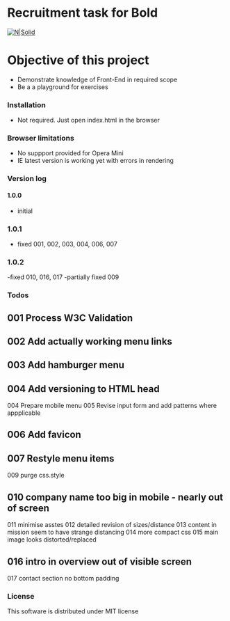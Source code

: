 # Recruitment task for Bold

[![N|Solid](https://cldup.com/dTxpPi9lDf.thumb.png)](https://nodesource.com/products/nsolid)


# Objective of this project

  - Demonstrate knowledge of Front-End in required scope
  - Be a a playground for exercises
  

### Installation

- Not required. Just open index.html in the browser

### Browser limitations

- No suppport provided for Opera Mini
- IE latest version is working yet with errors in rendering

### Version log
#### 1.0.0
- initial
### 1.0.1 
- fixed 001, 002, 003, 004, 006, 007

### 1.0.2
-fixed 010, 016, 017
-partially fixed 009

### Todos
 
 ## 001 Process W3C Validation
 ## 002 Add actually working menu links
 ## 003 Add hamburger menu
 ## 004 Add versioning to HTML head
 004 Prepare mobile menu
 005 Revise input form and add patterns where appplicable
 ## 006 Add favicon
 ## 007 Restyle menu items
 009 purge  css.style
 ## 010 company name too big in mobile - nearly out of screen
 011 minimise asstes
 012 detailed revision of sizes/distance
 013 content in mission seem to have strange distancing
 014 more compact css
 015 main image looks distorted/replaced
 ## 016 intro in overview out of visible screen
 017 contact section no bottom padding

### License

This software is distributed under MIT license
